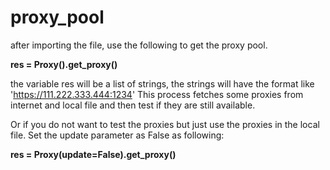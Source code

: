 # proxy_pool

after importing the file, use the following to get the proxy pool.

**res = Proxy().get_proxy()**

the variable res will be a list of strings, the strings will have the format like 'https://111.222.333.444:1234'
This process fetches some proxies from internet and local file and then test if they are still available.



Or if you do not want to test the proxies but just use the proxies in the local file. Set the update parameter as False
as following:

**res = Proxy(update=False).get_proxy()**
